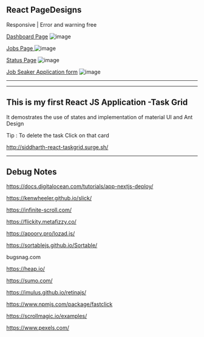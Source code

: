 



React PageDesigns
----------
Responsive | Error and warning free


[Dashboard Page](https://siddharth-hiring-platform.netlify.app/users/dashboard)
![image](https://user-images.githubusercontent.com/69970001/119549131-8cdd2c00-bdb4-11eb-92fb-4f65c5b6743a.png)

[Jobs Page ](https://siddharth-hiring-platform.netlify.app/users/jobs)
![image](https://user-images.githubusercontent.com/69970001/119549410-cd3caa00-bdb4-11eb-99a3-b6cf846bbf19.png)

[Status Page](https://siddharth-hiring-platform.netlify.app/users/offers/accepted)
![image](https://user-images.githubusercontent.com/69970001/119550349-f0b42480-bdb5-11eb-8d7b-0d4f254ec503.png)

[Job Seaker Application form](https://react-25cezm7sdf.stackblitz.io/)
![image](https://user-images.githubusercontent.com/69970001/106364633-62271d80-6356-11eb-924b-2dbaae089de1.png)


<!-- ![alt text](http://res.cloudinary.com/df2q7cryi/image/upload/0103a00e23a98c441ec71f76d3a4e9ad1611151831.png) -->
<!-- ![alt text](http://res.cloudinary.com/df2q7cryi/image/upload/6f64981b85102bc93963f1525d912cfe1611164602.png) -->




----------------------------
<!-- //![alt text](https://user-images.githubusercontent.com/69970001/104966296-87d32f00-5a06-11eb-9be3-c866a069860e.png) -->

----------------------------------------------------------

<!-- React Live Search 
-----------
This project retrives data from Pixabay API the code is written in class based components and managing of variables using states .The use of loader and managing its visibiltiy using variables is also exhibited. Important axios Cancel token feature to optimize the application during data fetch is also used 

The working link of the project is given below

http://siddharth-react-livesearch.surge.sh

----------------------------------------------------------------------- -->

This is my first React JS Application -Task Grid
-------------------
It demostrates the use of states and implementation of material UI and Ant Design

Tip :  To delete the task Click on that card

http://siddharth-react-taskgrid.surge.sh/



















---------------------------------------------------


Debug Notes
------------------------

https://docs.digitalocean.com/tutorials/app-nextjs-deploy/


https://kenwheeler.github.io/slick/

https://infinite-scroll.com/

https://flickity.metafizzy.co/

https://apoorv.pro/lozad.js/

https://sortablejs.github.io/Sortable/


bugsnag.com

https://heap.io/


https://sumo.com/


https://imulus.github.io/retinajs/


https://www.npmjs.com/package/fastclick



https://scrollmagic.io/examples/


https://www.pexels.com/





